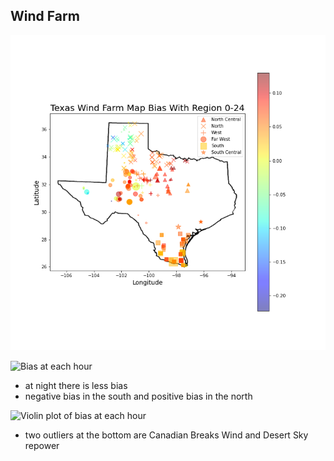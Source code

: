 ## Wind Farm

![Bias at 24 Hours interval](./plots/bias_24hr_with_area.png)

![Bias at each hour](./plots/bias_1hr.png)

- at night there is less bias
- negative bias in the south and positive bias in the north

![Violin plot of bias at each hour](./violin_and_box_std_of_bias_1hr.png)
- two outliers at the bottom are Canadian Breaks Wind and Desert Sky repower

